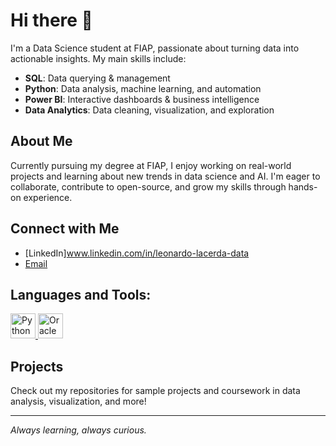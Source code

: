 # Hi there 👋

I'm a Data Science student at FIAP, passionate about turning data into actionable insights. My main skills include:

- **SQL**: Data querying & management
- **Python**: Data analysis, machine learning, and automation
- **Power BI**: Interactive dashboards & business intelligence
- **Data Analytics**: Data cleaning, visualization, and exploration

## About Me
Currently pursuing my degree at FIAP, I enjoy working on real-world projects and learning about new trends in data science and AI. I'm eager to collaborate, contribute to open-source, and grow my skills through hands-on experience.

## Connect with Me
- [LinkedIn]www.linkedin.com/in/leonardo-lacerda-data <!-- Replace # with your LinkedIn URL -->
- [Email](mailto:leonardo.a.lacerda1@gmail.com) <!-- Replace with your email -->

## Languages and Tools:
<p align="left">
<a href="https://www.python.org" target="_blank" rel="noreferrer"> 
    <img src="icons/python.svg" alt="Python" width="40" height="40" /> 
  </a>
  <a href="https://www.oracle.com" target="_blank" rel="noreferrer"> 
    <img src="/a/ocom/img/sql.svg" alt="Oracle SQL" width="40" height="40" /> 
  </a>

## Projects
Check out my repositories for sample projects and coursework in data analysis, visualization, and more!

---

*Always learning, always curious.*

